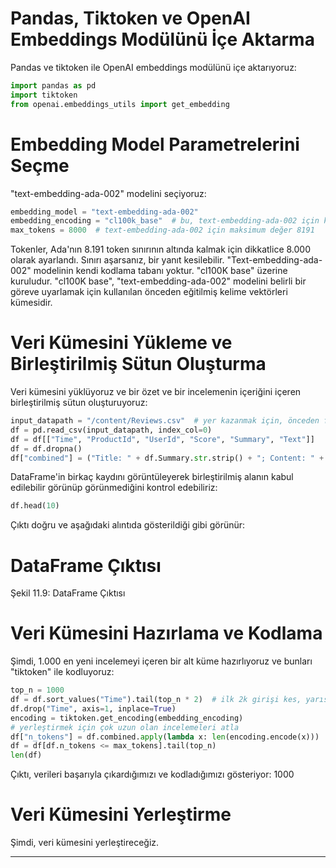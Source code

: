 # Pandas, Tiktoken ve OpenAI Embeddings Modülünü İçe Aktarma

Pandas ve tiktoken ile OpenAI embeddings modülünü içe aktarıyoruz: 
```python
import pandas as pd 
import tiktoken 
from openai.embeddings_utils import get_embedding
```

# Embedding Model Parametrelerini Seçme

"text-embedding-ada-002" modelini seçiyoruz:
```python
embedding_model = "text-embedding-ada-002"
embedding_encoding = "cl100k_base"  # bu, text-embedding-ada-002 için kodlama
max_tokens = 8000  # text-embedding-ada-002 için maksimum değer 8191
```
Tokenler, Ada'nın 8.191 token sınırının altında kalmak için dikkatlice 8.000 olarak ayarlandı. Sınırı aşarsanız, bir yanıt kesilebilir. 
"Text-embedding-ada-002" modelinin kendi kodlama tabanı yoktur. "cl100K base" üzerine kuruludur. 
"cl100K base", "text-embedding-ada-002" modelini belirli bir göreve uyarlamak için kullanılan önceden eğitilmiş kelime vektörleri kümesidir.

# Veri Kümesini Yükleme ve Birleştirilmiş Sütun Oluşturma

Veri kümesini yüklüyoruz ve bir özet ve bir incelemenin içeriğini içeren birleştirilmiş sütun oluşturuyoruz:
```python
input_datapath = "/content/Reviews.csv"  # yer kazanmak için, önceden filtrelenmiş bir veri kümesi sağlıyoruz
df = pd.read_csv(input_datapath, index_col=0)
df = df[["Time", "ProductId", "UserId", "Score", "Summary", "Text"]]
df = df.dropna()
df["combined"] = ("Title: " + df.Summary.str.strip() + "; Content: " + df.Text.str.strip())
```
DataFrame'in birkaç kaydını görüntüleyerek birleştirilmiş alanın kabul edilebilir görünüp görünmediğini kontrol edebiliriz:
```python
df.head(10)
```
Çıktı doğru ve aşağıdaki alıntıda gösterildiği gibi görünür:
# DataFrame Çıktısı

Şekil 11.9: DataFrame Çıktısı

# Veri Kümesini Hazırlama ve Kodlama

Şimdi, 1.000 en yeni incelemeyi içeren bir alt küme hazırlıyoruz ve bunları "tiktoken" ile kodluyoruz:
```python
top_n = 1000
df = df.sort_values("Time").tail(top_n * 2)  # ilk 2k girişi kes, yarısından azının filtreleneceği varsayılarak
df.drop("Time", axis=1, inplace=True)
encoding = tiktoken.get_encoding(embedding_encoding)
# yerleştirmek için çok uzun olan incelemeleri atla
df["n_tokens"] = df.combined.apply(lambda x: len(encoding.encode(x)))
df = df[df.n_tokens <= max_tokens].tail(top_n)
len(df)
```
Çıktı, verileri başarıyla çıkardığımızı ve kodladığımızı gösteriyor: 1000

# Veri Kümesini Yerleştirme

Şimdi, veri kümesini yerleştireceğiz.

---


